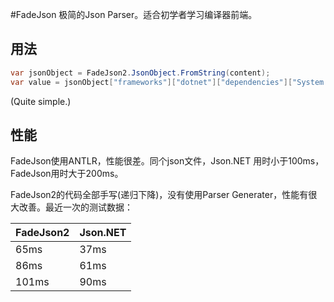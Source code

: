 #FadeJson
极简的Json Parser。适合初学者学习编译器前端。

## 用法
```C#
var jsonObject = FadeJson2.JsonObject.FromString(content);
var value = jsonObject["frameworks"]["dotnet"]["dependencies"]["System.Linq"]; //value == "4.0.0"
```
(Quite simple.)

## 性能
FadeJson使用ANTLR，性能很差。同个json文件，Json.NET 用时小于100ms，FadeJson用时大于200ms。

FadeJson2的代码全部手写(递归下降)，没有使用Parser Generater，性能有很大改善。最近一次的测试数据：

|FadeJson2|Json.NET|
|-----|----|
|65ms |37ms|
|86ms |61ms|
|101ms|90ms|